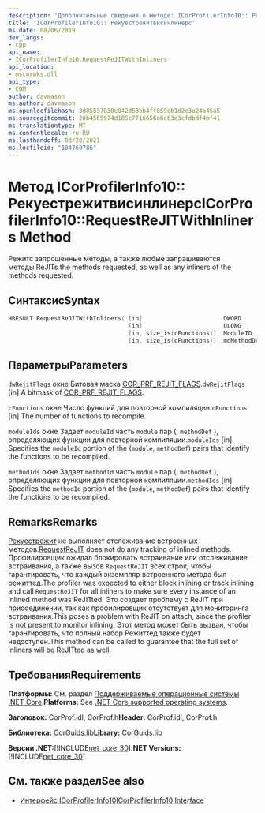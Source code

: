 ```yaml
---
description: 'Дополнительные сведения о методе: ICorProfilerInfo10:: Рекуестрежитвисинлинерс'
title: 'ICorProfilerInfo10:: Рекуестрежитвисинлинерс'
ms.date: 08/06/2019
dev_langs:
- cpp
api_name:
- ICorProfilerInfo10.RequestReJITWithInliners
api_location:
- mscorwks.dll
api_type:
- COM
author: davmason
ms.author: davmason
ms.openlocfilehash: 3d85537030e042d53bb4ff859eb1d2c3a24a45a5
ms.sourcegitcommit: 20b4565974d185c7716656a6c63e3cfdbdf4bf41
ms.translationtype: MT
ms.contentlocale: ru-RU
ms.lasthandoff: 03/20/2021
ms.locfileid: "104760786"
---
```

# <a name="icorprofilerinfo10requestrejitwithinliners-method"></a><span data-ttu-id="0f4fe-103">Метод ICorProfilerInfo10:: Рекуестрежитвисинлинерс</span><span class="sxs-lookup"><span data-stu-id="0f4fe-103">ICorProfilerInfo10::RequestReJITWithInliners Method</span></span>

<span data-ttu-id="0f4fe-104">Режитс запрошенные методы, а также любые запрашиваются методы.</span><span class="sxs-lookup"><span data-stu-id="0f4fe-104">ReJITs the methods requested, as well as any inliners of the methods requested.</span></span>

## <a name="syntax"></a><span data-ttu-id="0f4fe-105">Синтаксис</span><span class="sxs-lookup"><span data-stu-id="0f4fe-105">Syntax</span></span>

```cpp
HRESULT RequestReJITWithInliners( [in]                       DWORD       dwRejitFlags,
                                  [in]                       ULONG       cFunctions,
                                  [in, size_is(cFunctions)]  ModuleID    moduleIds[],
                                  [in, size_is(cFunctions)]  mdMethodDef methodIds[]);
```

## <a name="parameters"></a><span data-ttu-id="0f4fe-106">Параметры</span><span class="sxs-lookup"><span data-stu-id="0f4fe-106">Parameters</span></span>

<span data-ttu-id="0f4fe-107">`dwRejitFlags` окне Битовая маска [COR_PRF_REJIT_FLAGS](cor-prf-rejit-flags-enumeration.md).</span><span class="sxs-lookup"><span data-stu-id="0f4fe-107">`dwRejitFlags` [in] A bitmask of [COR_PRF_REJIT_FLAGS](cor-prf-rejit-flags-enumeration.md).</span></span>

<span data-ttu-id="0f4fe-108">`cFunctions` окне Число функций для повторной компиляции.</span><span class="sxs-lookup"><span data-stu-id="0f4fe-108">`cFunctions` [in] The number of functions to recompile.</span></span>

<span data-ttu-id="0f4fe-109">`moduleIds` окне Задает `moduleId` часть `module` пар (, `methodDef` ), определяющих функции для повторной компиляции.</span><span class="sxs-lookup"><span data-stu-id="0f4fe-109">`moduleIds` [in] Specifies the `moduleId` portion of the (`module`, `methodDef`) pairs that identify the functions to be recompiled.</span></span>

<span data-ttu-id="0f4fe-110">`methodIds` окне Задает `methodId` часть `module` пар (, `methodDef` ), определяющих функции для повторной компиляции.</span><span class="sxs-lookup"><span data-stu-id="0f4fe-110">`methodIds` [in] Specifies the `methodId` portion of the (`module`, `methodDef`) pairs that identify the functions to be recompiled.</span></span>

## <a name="remarks"></a><span data-ttu-id="0f4fe-111">Remarks</span><span class="sxs-lookup"><span data-stu-id="0f4fe-111">Remarks</span></span>

<span data-ttu-id="0f4fe-112">[Рекуестрежит](icorprofilerinfo4-requestrejit-method.md) не выполняет отслеживание встроенных методов.</span><span class="sxs-lookup"><span data-stu-id="0f4fe-112">[RequestReJIT](icorprofilerinfo4-requestrejit-method.md) does not do any tracking of inlined methods.</span></span> <span data-ttu-id="0f4fe-113">Профилировщик ожидал блокировать встраивание или отслеживание встраивания, а также вызов `RequestReJIT` всех строк, чтобы гарантировать, что каждый экземпляр встроенного метода был режиттед.</span><span class="sxs-lookup"><span data-stu-id="0f4fe-113">The profiler was expected to either block inlining or track inlining and call `RequestReJIT` for all inliners to make sure every instance of an inlined method was ReJITted.</span></span> <span data-ttu-id="0f4fe-114">Это создает проблему с ReJIT при присоединении, так как профилировщик отсутствует для мониторинга встраивания.</span><span class="sxs-lookup"><span data-stu-id="0f4fe-114">This poses a problem with ReJIT on attach, since the profiler is not present to monitor inlining.</span></span> <span data-ttu-id="0f4fe-115">Этот метод может быть вызван, чтобы гарантировать, что полный набор Режиттед также будет недоступен.</span><span class="sxs-lookup"><span data-stu-id="0f4fe-115">This method can be called to guarantee that the full set of inliners will be ReJITted as well.</span></span>

## <a name="requirements"></a><span data-ttu-id="0f4fe-116">Требования</span><span class="sxs-lookup"><span data-stu-id="0f4fe-116">Requirements</span></span>

<span data-ttu-id="0f4fe-117">**Платформы:** См. раздел [Поддерживаемые операционные системы .NET Core](../../../core/install/windows.md?pivots=os-windows).</span><span class="sxs-lookup"><span data-stu-id="0f4fe-117">**Platforms:** See [.NET Core supported operating systems](../../../core/install/windows.md?pivots=os-windows).</span></span>

<span data-ttu-id="0f4fe-118">**Заголовок:** CorProf.idl, CorProf.h</span><span class="sxs-lookup"><span data-stu-id="0f4fe-118">**Header:** CorProf.idl, CorProf.h</span></span>

<span data-ttu-id="0f4fe-119">**Библиотека:** CorGuids.lib</span><span class="sxs-lookup"><span data-stu-id="0f4fe-119">**Library:** CorGuids.lib</span></span>

<span data-ttu-id="0f4fe-120">**Версии .NET:**[!INCLUDE[net_core_30](../../../../includes/net-core-30-md.md)]</span><span class="sxs-lookup"><span data-stu-id="0f4fe-120">**.NET Versions:** [!INCLUDE[net_core_30](../../../../includes/net-core-30-md.md)]</span></span>

## <a name="see-also"></a><span data-ttu-id="0f4fe-121">См. также раздел</span><span class="sxs-lookup"><span data-stu-id="0f4fe-121">See also</span></span>

- [<span data-ttu-id="0f4fe-122">Интерфейс ICorProfilerInfo10</span><span class="sxs-lookup"><span data-stu-id="0f4fe-122">ICorProfilerInfo10 Interface</span></span>](icorprofilerinfo10-interface.md)
